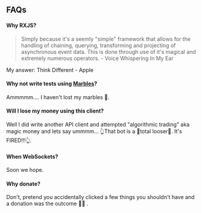 ## FAQs

#### Why RXJS?

> Simply because it's a seemly "simple" framework that allows for the handling of chaining, querying, transforming and projecting of asynchronous event data. This is done through use of it's magical and extremely numerous operators. - Voice Whispering In My Ear

My answer:  Think Different - Apple

#### Why not write tests using [Marbles](https://github.com/ReactiveX/rxjs/blob/master/doc/writing-marble-tests.md)?

Ammmmm.... I haven't lost my marbles 🤷.

#### Will I lose my money using this client?

Well I did write another API client and attempted "algorithmic trading" aka magic money and lets say ummmm... 👆That bot is a 👐total looser👐. It's FIRED!!!👆.

#### When WebSockets?

Soon we hope.

#### Why donate?

Don't, pretend you accidentally clicked a few things you shouldn't have and a donation was the outcome 👀😈
.
